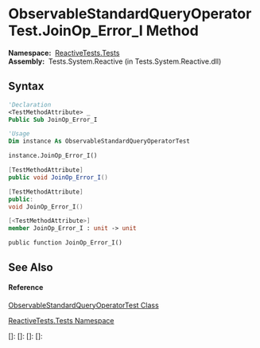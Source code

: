 # ObservableStandardQueryOperatorTest.JoinOp\_Error\_I Method

**Namespace:**  [ReactiveTests.Tests](ReactiveTests.Tests\ReactiveTests.Tests.md)  
**Assembly:**  Tests.System.Reactive (in Tests.System.Reactive.dll)

## Syntax

```vb
'Declaration
<TestMethodAttribute> _
Public Sub JoinOp_Error_I
```

```vb
'Usage
Dim instance As ObservableStandardQueryOperatorTest

instance.JoinOp_Error_I()
```

```csharp
[TestMethodAttribute]
public void JoinOp_Error_I()
```

```c++
[TestMethodAttribute]
public:
void JoinOp_Error_I()
```

```fsharp
[<TestMethodAttribute>]
member JoinOp_Error_I : unit -> unit 
```

```jscript
public function JoinOp_Error_I()
```

## See Also

#### Reference

[ObservableStandardQueryOperatorTest Class](ObservableStandardQueryOperatorTest\ObservableStandardQueryOperatorTest.md)

[ReactiveTests.Tests Namespace](ReactiveTests.Tests\ReactiveTests.Tests.md)

[]: 
[]: 
[]: 
[]: 